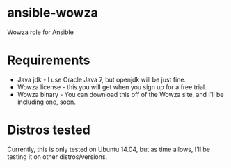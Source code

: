 # ansible-wowza
Wowza role for Ansible

# Requirements
- Java jdk - I use Oracle Java 7, but openjdk will be just fine.
- Wowza license - this you will get when you sign up for a free trial.
- Wowza binary - You can download this off of the Wowza site, and I'll be including one, soon.

# Distros tested
Currently, this is only tested on Ubuntu 14.04, but as time allows, I'll be testing it on other distros/versions.

